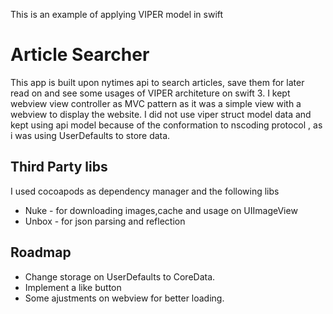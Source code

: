 This is an example of applying VIPER model in swift

# Article Searcher

This app is built upon nytimes api to search articles, save them for later read on and see some usages of VIPER architeture on swift 3.
I kept webview view controller as MVC pattern as it was a simple view with a webview to display the website.
I did not use viper struct model data and kept using api model because of the conformation to nscoding protocol , as i was using UserDefaults to store data.

## Third Party libs
I used cocoapods as dependency manager and the following libs
* Nuke - for downloading images,cache and usage on UIImageView
* Unbox - for json parsing and reflection

## Roadmap
* Change storage on UserDefaults to CoreData.
* Implement a like button
* Some ajustments on webview for better loading.
